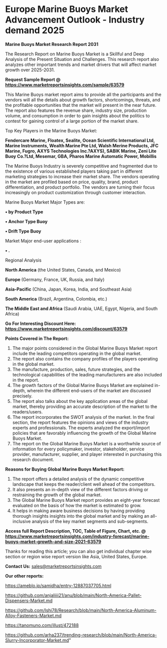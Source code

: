 # Europe Marine Buoys Market Advancement Outlook - Industry demand 2025

<strong>Marine Buoys Market Research Report 2031</strong>

The Research Report on Marine Buoys Market is a Skillful and Deep Analysis of the Present Situation and Challenges. This research report also analyzes other important trends and market drivers that will affect market growth over 2025-2031.

<strong>Request Sample Report @ <a href=https://www.marketreportsinsights.com/sample/63579>https://www.marketreportsinsights.com/sample/63579</a></strong>

This Marine Buoys market report aims to provide all the participants and the vendors will all the details about growth factors, shortcomings, threats, and the profitable opportunities that the market will present in the near future. The report also features the revenue share, industry size, production volume, and consumption in order to gain insights about the politics to contest for gaining control of a large portion of the market share.

Top Key Players in the Marine Buoys Market:

<strong>Fendercare Marine, Floatex, Sealite, Ocean Scientific International Ltd, Marine Instruments, Wealth Marine Pte Ltd, Walsh Merine Products, JFC Marine, Fugro, AXYS Technologies Inc.?AXYS), SABIK Marine, Zeni Lite Buoy Co.?Ltd, Mesemar, GBA, Pharos Marine Automatic Power, Mobillis</strong>

The Marine Buoys Industry is severely competitive and fragmented due to the existence of various established players taking part in different marketing strategies to increase their market share. The vendors operating in the market are profiled based on price, quality, brand, product differentiation, and product portfolio. The vendors are turning their focus increasingly on product customization through customer interaction.

Marine Buoys Market Major Types are:

<strong>• by Product Type

• Anchor Type Buoy

• Drift Type Buoy</strong>

Market Major end-user applications :

<strong>• .</strong>

Regional Analysis

</u><strong><b>North America</b></strong> (the United States, Canada, and Mexico)

<strong><b>Europe </b></strong>(Germany, France, UK, Russia, and Italy)

<strong><b>Asia-Pacific</b></strong> (China, Japan, Korea, India, and Southeast Asia)

<strong><b>South America</b></strong> (Brazil, Argentina, Colombia, etc.)

<strong><b>The Middle East and Africa</b></strong> (Saudi Arabia, UAE, Egypt, Nigeria, and South Africa)

<strong>Go For Interesting Discount Here: <a href=https://www.marketreportsinsights.com/discount/63579>https://www.marketreportsinsights.com/discount/63579</a></strong>

<strong>Points Covered in The Report:</strong>
<ol>
  <li>The major points considered in the Global Marine Buoys Market report include the leading competitors operating in the global market.</li>
  <li>The report also contains the company profiles of the players operating in the global market.</li>
  <li>The manufacture, production, sales, future strategies, and the technological capabilities of the leading manufacturers are also included in the report.</li>
  <li>The growth factors of the Global Marine Buoys Market are explained in-depth, wherein the different end-users of the market are discussed precisely.</li>
  <li>The report also talks about the key application areas of the global market, thereby providing an accurate description of the market to the readers/users.</li>
  <li>The report incorporates the SWOT analysis of the market. In the final section, the report features the opinions and views of the industry experts and professionals. The experts analyzed the export/import policies that are favorably influencing the growth of the Global Marine Buoys Market.</li>
  <li>The report on the Global Marine Buoys Market is a worthwhile source of information for every policymaker, investor, stakeholder, service provider, manufacturer, supplier, and player interested in purchasing this research document.</li>
</ol>
<strong>Reasons for Buying Global Marine Buoys Market Report:</strong>

<ol>
  <li>The report offers a detailed analysis of the dynamic competitive landscape that keeps the reader/client well ahead of the competitors.</li>
  <li>It also presents an in-depth view of the different factors driving or restraining the growth of the global market.</li>
  <li>The Global Marine Buoys Market report provides an eight-year forecast evaluated on the basis of how the market is estimated to grow.</li>
  <li>It helps in making aware business decisions by having providing thorough insights insights into the global market and by making an all-inclusive analysis of the key market segments and sub-segments.</li>
</ol>
<strong>Access full Report Description, TOC, Table of Figure, Chart, etc. @ <a href=https://www.marketreportsinsights.com/industry-forecast/marine-buoys-market-growth-and-size-2021-63579>https://www.marketreportsinsights.com/industry-forecast/marine-buoys-market-growth-and-size-2021-63579</a></strong>


Thanks for reading this article; you can also get individual chapter wise section or region wise report version like Asia, United States, Europe.

<strong>Contact Us:</strong>
sales@marketreportsinsights.com

<strong>Our other reports:</strong>

<a href=https://ameblo.jp/samidha/entry-12887037705.html>https://ameblo.jp/samidha/entry-12887037705.html</a>

<a href=https://github.com/anjaliiii21/anu/blob/main/North-America-Pallet-Dispensers-Market.md>https://github.com/anjaliiii21/anu/blob/main/North-America-Pallet-Dispensers-Market.md</a>

<a href=https://github.com/Ishi78/Research/blob/main/North-America-Aluminum-Alloy-Fasteners-Market.md>https://github.com/Ishi78/Research/blob/main/North-America-Aluminum-Alloy-Fasteners-Market.md</a>

<a href=https://tanomuno.com/illust/472188>https://tanomuno.com/illust/472188</a>

<a href=https://github.com/arha237/trending-research/blob/main/North-America-Slurry-Incorporator-Market.md>https://github.com/arha237/trending-research/blob/main/North-America-Slurry-Incorporator-Market.md</a>"
